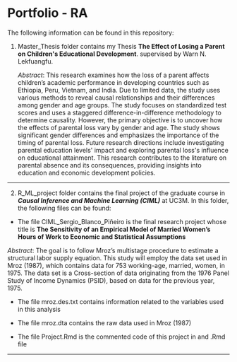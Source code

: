 # Portfolio - RA

The following information can be found in this repository:

1. Master_Thesis folder contains my Thesis **The Effect of Losing a Parent on Children's Educational Development**. supervised by Warn N. Lekfuangfu.
  
   *Abstract*: This research examines how the loss of a parent affects children’s academic performance
in developing countries such as Ethiopia, Peru, Vietnam, and India. Due to limited
data, the study uses various methods to reveal causal relationships and their differences
among gender and age groups. The study focuses on standardized test scores and uses a
staggered difference-in-difference methodology to determine causality. However, the primary
objective is to uncover how the effects of parental loss vary by gender and age. The
study shows significant gender differences and emphasizes the importance
of the timing of parental loss. Future research directions include investigating parental education levels' impact and exploring parental loss's influence on educational attainment. This research contributes to the literature on parental absence
and its consequences, providing insights into education and economic development policies.

---

2. R_ML_project folder contains the final project of the graduate course in ***Causal Inference and Machine Learning (CIML)*** at UC3M. In this folder, the following files can be found:

* The file CIML_Sergio_Blanco_Piñeiro is the final research project whose title is **The Sensitivity of an Empirical Model of Married Women’s Hours of Work to
Economic and Statistical Assumptions**

 *Abstract*: The goal is to follow Mroz’s multistage procedure to estimate a structural labor
supply equation. This study will employ the data set used in Mroz (1987), which contains data
for 753 working-age, married, women, in 1975. The data set is a Cross-section of data
originating from the 1976 Panel Study of Income Dynamics (PSID), based on data for
the previous year, 1975.

   * The file mroz.des.txt contains information related to the variables used in this analysis

   * The file mroz.dta contains the raw data used in Mroz (1987)
   * The file Project.Rmd is the commented code of this project in and .Rmd file

---
